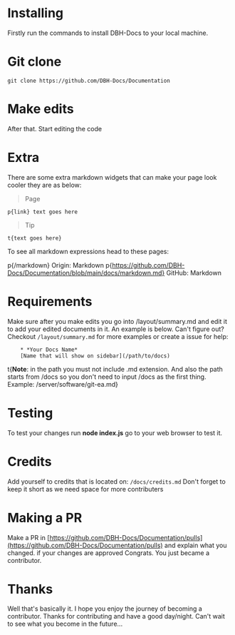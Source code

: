 # Installing

Firstly run the commands to install DBH-Docs to your local machine.

# Git clone

```
git clone https://github.com/DBH-Docs/Documentation
```

# Make edits

After that. Start editing the code

# Extra

There are some extra markdown widgets that can make your page look cooler they are as below:

> Page

`p{link} text goes here`

> Tip

`t{text goes here}`

To see all markdown expressions head to these pages:

p{/markdown} Origin: Markdown
p{https://github.com/DBH-Docs/Documentation/blob/main/docs/markdown.md} GitHub: Markdown

# Requirements

Make sure after you make edits you go into /layout/summary.md and edit it to add your edited documents in it. An example is below. Can't figure out? Checkout `/layout/summary.md` for more examples or create a issue for help:

```
    * *Your Docs Name*
    [Name that will show on sidebar](/path/to/docs)
```

t{**Note**: in the path you must not include .md extension. And also the path starts from /docs so you don't need to input /docs as the first thing. Example: /server/software/git-ea.md}

# Testing

To test your changes run **node index.js** go to your web browser to test it.

# Credits

Add yourself to credits that is located on: `/docs/credits.md`
Don't forget to keep it short as we need space for more contributers


# Making a PR

Make a PR in [https://github.com/DBH-Docs/Documentation/pulls](https://github.com/DBH-Docs/Documentation/pulls) and explain what you changed. if your changes are approved Congrats. You just became a contributor.

# Thanks

Well that's basically it. I hope you enjoy the journey of becoming a contributor. Thanks for contributing and have a good day/night. Can't wait to see what you become in the future...

